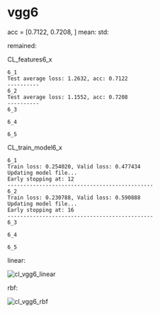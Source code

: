 # vgg6
acc = [0.7122, 0.7208, ] mean: std:

remained:

CL_features6_x
```
6_1
Test average loss: 1.2632, acc: 0.7122
----------
6_2
Test average loss: 1.1552, acc: 0.7208
----------
6_3

6_4

6_5

```

CL_train_model6_x
```
6_1
Train loss: 0.254020, Valid loss: 0.477434
Updating model file...
Early stopping at: 12
----------------------------------------------
6_2
Train loss: 0.230788, Valid loss: 0.590888
Updating model file...
Early stopping at: 16
----------------------------------------------
6_3

6_4

6_5

```

linear:

![cl_vgg6_linear](cl_vgg6_linear.png)

rbf:

![cl_vgg6_rbf](cl_vgg6_rbf.png)
